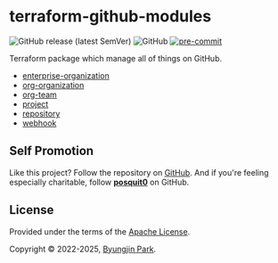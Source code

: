 # terraform-github-modules

![GitHub release (latest SemVer)](https://img.shields.io/github/v/release/tedilabs/terraform-github-modules?color=blue&sort=semver&style=flat-square)
![GitHub](https://img.shields.io/github/license/tedilabs/terraform-github-modules?color=blue&style=flat-square)
[![pre-commit](https://img.shields.io/badge/pre--commit-enabled-brightgreen?logo=pre-commit&logoColor=white&style=flat-square)](https://github.com/pre-commit/pre-commit)

Terraform package which manage all of things on GitHub.

- [enterprise-organization](./modules/enterprise-organization)
- [org-organization](./modules/org-organization)
- [org-team](./modules/org-team)
- [project](./modules/project)
- [repository](./modules/repository)
- [webhook](./modules/webhook)


## Self Promotion

Like this project? Follow the repository on [GitHub](https://github.com/tedilabs/terraform-github-modules). And if you're feeling especially charitable, follow **[posquit0](https://github.com/posquit0)** on GitHub.


## License

Provided under the terms of the [Apache License](LICENSE).

Copyright © 2022-2025, [Byungjin Park](https://www.posquit0.com).